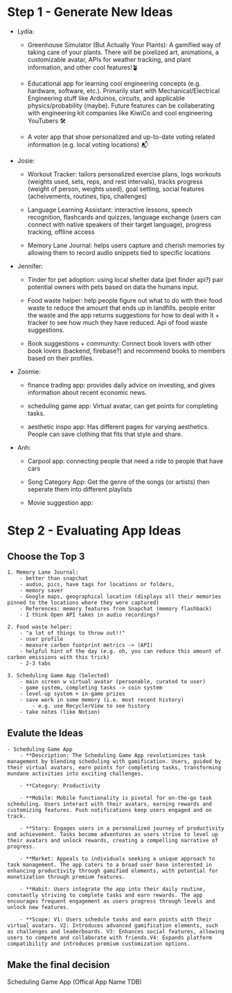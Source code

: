 # Step 1 - Generate New Ideas
<!-- Each group member should record at least 3 new app ideas including a brief description -->
- Lydia:
    - Greenhouse Simulator (But Actually Your Plants): A gamified way of taking care of your plants. There will be pixelized art,  animations, a customizable avatar, APIs for weather tracking, and plant information, and other cool features!🪴
    
    - Educational app for learning cool engineering concepts (e.g. hardware, software, etc.). Primarily start with Mechanical/Electrical Engineering stuff like Arduinos, circuits, and applicable physics/probability (maybe). Future features can be collaberating with engineering kit companies like KiwiCo and cool engineering YouTubers 🛠️
    
    - A voter app that show personalized and up-to-date voting related information (e.g. local voting locations) 📬

- Josie:
    - Workout Tracker: tailors personalized exercise plans, logs workouts (weights used, sets, reps, and rest intervals), tracks progress (weight of person, weights used), goal setting, social features (acheivements, routines, tips, challenges)
    
    - Language Learning Assistant: interactive lessons, speech recognition, flashcards and quizzes, language exchange (users can connect with native speakers of their target language), progress tracking, offline access     
    
    - Memory Lane Journal: helps users capture and cherish  memories by allowing them to record audio snippets tied to specific locations

- Jennifer:
    - Tinder for pet adoption: using local shelter data (pet finder api?) pair potential owners with pets based on data the humans input. 
    
    - Food waste helper: help people figure out what to do with their food waste to reduce the amount that ends up in landfills. people enter the waste and the app returns suggestions for how to deal with it + tracker to see how much they have reduced. Api of food waste suggestions. 
    
    - Book suggestions + community: Connect book lovers with other book lovers (backend, firebase?) and recommend books to members based on their profiles. 

- Zoomie: 
    - finance trading app: provides daily advice on investing, and gives information about recent economic news. 
    
    - scheduling game app: Virtual avatar, can get points for completing tasks.
    
    - aesthetic inspo app: Has different pages for varying aesthetics. People can save clothing that fits that style and share.

- Anh:
    - Carpool app: connecting people that need a ride to people that have cars
    
    - Song Category App: Get the genre of the songs (or artists) then seperate them into different playlists
    
    - Movie suggestion app: 

# Step 2 - Evaluating App Ideas
## Choose the Top 3
    1. Memory Lane Journal: 
        - better than snapchat
        - audio, pics, have tags for locations or folders, 
        - memory saver 
        - Google maps, geographical location (displays all their memories pinned to the locations where they were captured)
        - References: memory features from Snapchat (memory flashback)
        - I think Open API takes in audio recordings? 
    
    2. Food waste helper:
        - "a lot of things to throw out!!"
        - user profile 
        - measure carbon footprint metrics -> (API)
        - helpful hint of the day (e.g. oh, you can reduce this amount of carbon emissions with this trick)
        - 2-3 tabs
    
    3. Scheduling Game App (Selected)
        - main screen w virtual avatar (personable, curated to user)
        - game system, completing tasks -> coin system
        - level-up system + in-game prizes
        - save work in some memory (i.e. most recent history)
            - e.g. use RecyclerView to see history
        - take notes (like Notion)
        
## Evalute the Ideas
    - Scheduling Game App
        - **Description: The Scheduling Game App revolutionizes task management by blending scheduling with gamification. Users, guided by their virtual avatars, earn points for completing tasks, transforming mundane activities into exciting challenges.

        - **Category: Productivity

        - **Mobile: Mobile functionality is pivotal for on-the-go task scheduling. Users interact with their avatars, earning rewards and customizing features. Push notifications keep users engaged and on track.

        - **Story: Engages users in a personalized journey of productivity and achievement. Tasks become adventures as users strive to level up their avatars and unlock rewards, creating a compelling narrative of progress.

        - **Market: Appeals to individuals seeking a unique approach to task management. The app caters to a broad user base interested in enhancing productivity through gamified elements, with potential for monetization through premium features.

        - **Habit: Users integrate the app into their daily routine, constantly striving to complete tasks and earn rewards. The app encourages frequent engagement as users progress through levels and unlock new features.

        - **Scope: V1: Users schedule tasks and earn points with their virtual avatars. V2: Introduces advanced gamification elements, such as challenges and leaderboards. V3: Enhances social features, allowing users to compete and collaborate with friends.V4: Expands platform compatibility and introduces premium customization options.


## Make the final decision

Scheduling Game App (Offical App Name TDB)

